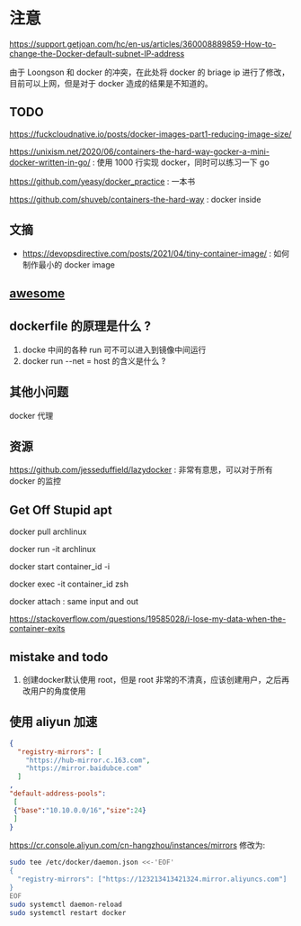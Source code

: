 # 注意
https://support.getjoan.com/hc/en-us/articles/360008889859-How-to-change-the-Docker-default-subnet-IP-address

由于 Loongson 和 docker 的冲突，在此处将 docker 的 briage ip 进行了修改，目前可以上网，但是对于 docker 造成的结果是不知道的。


## TODO
https://fuckcloudnative.io/posts/docker-images-part1-reducing-image-size/

https://unixism.net/2020/06/containers-the-hard-way-gocker-a-mini-docker-written-in-go/ : 使用 1000 行实现 docker，同时可以练习一下 go

https://github.com/yeasy/docker_practice : 一本书

https://github.com/shuveb/containers-the-hard-way : docker inside

## 文摘
- https://devopsdirective.com/posts/2021/04/tiny-container-image/ : 如何制作最小的 docker image

## [awesome](https://github.com/veggiemonk/awesome-docker)

## dockerfile 的原理是什么 ?
1. docke 中间的各种 run 可不可以进入到镜像中间运行
2. docker run --net = host 的含义是什么 ?

## 其他小问题
docker 代理

## 资源
https://github.com/jesseduffield/lazydocker : 非常有意思，可以对于所有 docker 的监控



## Get Off Stupid apt

docker pull archlinux

docker run -it archlinux

docker start container_id -i

docker exec -it container_id zsh

docker attach : same input and out

https://stackoverflow.com/questions/19585028/i-lose-my-data-when-the-container-exits


## mistake and todo
1. 创建docker默认使用 root，但是 root 非常的不清真，应该创建用户，之后再改用户的角度使用

## 使用 aliyun 加速
```json
{
  "registry-mirrors": [
    "https://hub-mirror.c.163.com",
    "https://mirror.baidubce.com"
  ]
,
"default-address-pools":
 [
 {"base":"10.10.0.0/16","size":24}
 ]
}
```
https://cr.console.aliyun.com/cn-hangzhou/instances/mirrors 修改为:

```sh
sudo tee /etc/docker/daemon.json <<-'EOF'
{
  "registry-mirrors": ["https://123213413421324.mirror.aliyuncs.com"]
}
EOF
sudo systemctl daemon-reload
sudo systemctl restart docker
```
